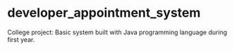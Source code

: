 # developer_appointment_system
College project: Basic system built with Java programming language during first year.
